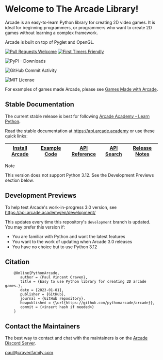 # Welcome to The Arcade Library!

Arcade is an easy-to-learn Python library for creating 2D video games.
It is ideal for beginning programmers, or programmers who want to create
2D games without learning a complex framework.

Arcade is built on top of Pyglet and OpenGL.

[Arcade Discord Server]: https://discord.gg/ZjGDqMp

[<img src="https://img.shields.io/badge/PRs-welcome-brightgreen.svg?style=flat" alt="Pull Requests Welcome">](http://makeapullrequest.com)
[<img src="https://img.shields.io/badge/first--timers--only-friendly-blue.svg" alt="First Timers Friendly">](http://www.firsttimersonly.com/)

![PyPI - Downloads](https://img.shields.io/pypi/dm/arcade)

![GitHub Commit Activity](https://img.shields.io/github/commit-activity/m/pythonarcade/arcade)

![MIT License](https://img.shields.io/pypi/l/arcade)

For examples of games made Arcade, please see [Games Made with Arcade](https://api.arcade.academy/en/latest/sample_games.html).

## Stable Documentation

[Arcade Academy - Learn Python]: https://learn.arcade.academy

The current stable release is best for following [Arcade Academy - Learn Python][].

Read the stable documentation at https://api.arcade.academy or use these quick links:

[Install Arcade]: https://api.arcade.academy/en/latest/install/index.html
[Example Code]: https://api.arcade.academy/en/latest/examples/index.html
[API Reference]: https://api.arcade.academy/en/latest/arcade.html
[API Search]: https://api.arcade.academy/en/latest/quick_index.html
[Release Notes]: https://api.arcade.academy/en/latest/development/release_notes.html

| [Install Arcade][] | [Example Code][] | [API Reference][] | [API Search][] | [Release Notes][] |
|--------------------|------------------|-------------------|----------------|-------------------|

> [!NOTE]
> This version does not support Python 3.12. See the Development Previews section below.

## Development Previews

To help test Arcade's work-in-progress 3.0 version, see https://api.arcade.academy/en/development/

This updates every time this repository's `development` branch is updated. You may
prefer this version if:

* You are familiar with Python and want the latest features
* You want to the work of updating when Arcade 3.0 releases
* You have no choice but to use Python 3.12

## Citation

```
    @Online{PythonArcade,
       author = {Paul Vincent Craven},
       title = {Easy to use Python library for creating 2D arcade games.},
       date = {2023-01-01},
       publisher = {GitHub},
       journal = {GitHub repository},
       howpublished = {\url{https://github.com/pythonarcade/arcade}},
       commit = {<insert hash if needed>}
    }
```

## Contact the Maintainers

The best way to contact and chat with the maintainers is on the
[Arcade Discord Server][].

paul@cravenfamily.com
